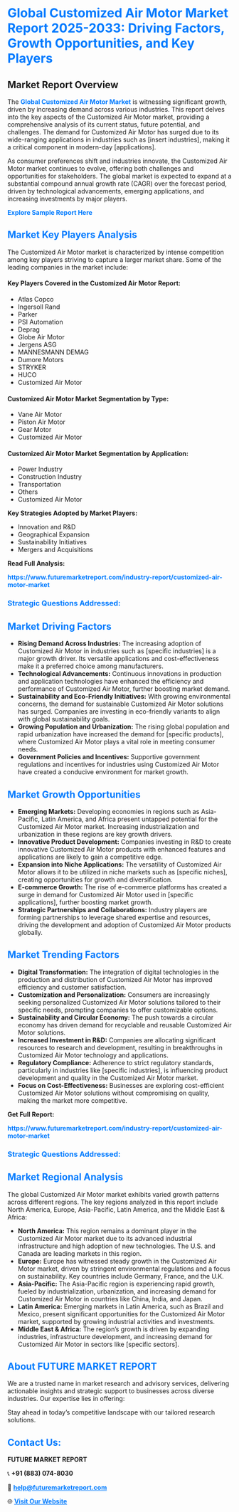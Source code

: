 <h1 style="color: #007BFF;">Global Customized Air Motor Market Report 2025-2033: Driving Factors, Growth Opportunities, and Key Players</h1>

<section id="overview">
<h2>Market Report Overview</h2>
<p>The <a href="https://www.futuremarketreport.com/industry-report/customized-air-motor-market" style="color: #007BFF; text-decoration: none;"><strong>Global Customized Air Motor Market</strong></a> is witnessing significant growth, driven by increasing demand across various industries. This report delves into the key aspects of the Customized Air Motor market, providing a comprehensive analysis of its current status, future potential, and challenges. The demand for Customized Air Motor has surged due to its wide-ranging applications in industries such as [insert industries], making it a critical component in modern-day [applications].</p>
<p>As consumer preferences shift and industries innovate, the Customized Air Motor market continues to evolve, offering both challenges and opportunities for stakeholders. The global market is expected to expand at a substantial compound annual growth rate (CAGR) over the forecast period, driven by technological advancements, emerging applications, and increasing investments by major players.</p>
</section>

<section id="overview">
<p><a href="https://www.futuremarketreport.com/request-sample/reportId=110332" style="color: #007BFF; text-decoration: none;"><strong>Explore Sample Report Here</strong></a></p>
</section>

<section id="key-players">
<h2 style="color: #007BFF;">Market Key Players Analysis</h2>
<p>The Customized Air Motor market is characterized by intense competition among key players striving to capture a larger market share. Some of the leading companies in the market include:</p>
<h4>Key Players Covered in the Customized Air Motor Report:</h4>
<ul><li>Atlas Copco</li><li>Ingersoll Rand</li><li>Parker</li><li>PSI Automation</li><li>Deprag</li><li>Globe Air Motor</li><li>Jergens ASG</li><li>MANNESMANN DEMAG</li><li>Dumore Motors</li><li>STRYKER</li><li>HUCO</li><li>Customized Air Motor</li></ul>
<h4>Customized Air Motor Market Segmentation by Type:</h4>
<ul><li>Vane Air Motor</li><li>Piston Air Motor</li><li>Gear Motor</li><li>Customized Air Motor</li></ul>

<h4>Customized Air Motor Market Segmentation by Application:</h4>
<ul><li>Power Industry</li><li>Construction Industry</li><li>Transportation</li><li>Others</li><li>Customized Air Motor</li></ul>
<p><strong>Key Strategies Adopted by Market Players:</strong></p>
<ul>
<li>Innovation and R&D</li>
<li>Geographical Expansion</li>
<li>Sustainability Initiatives</li>
<li>Mergers and Acquisitions</li>
</ul>
</section>

<section>
<p><strong>Read Full Analysis: </strong></p><a href="https://www.futuremarketreport.com/industry-report/customized-air-motor-market" style="color: #007BFF; text-decoration: none;"><strong>https://www.futuremarketreport.com/industry-report/customized-air-motor-market</strong></a>
<h3 style="color: #007BFF;">Strategic Questions Addressed:</h3>
</section>

<section id="driving-factors">
<h2 style="color: #007BFF;">Market Driving Factors</h2>
<ul>
<li><strong>Rising Demand Across Industries:</strong> The increasing adoption of Customized Air Motor in industries such as [specific industries] is a major growth driver. Its versatile applications and cost-effectiveness make it a preferred choice among manufacturers.</li>
<li><strong>Technological Advancements:</strong> Continuous innovations in production and application technologies have enhanced the efficiency and performance of Customized Air Motor, further boosting market demand.</li>
<li><strong>Sustainability and Eco-Friendly Initiatives:</strong> With growing environmental concerns, the demand for sustainable Customized Air Motor solutions has surged. Companies are investing in eco-friendly variants to align with global sustainability goals.</li>
<li><strong>Growing Population and Urbanization:</strong> The rising global population and rapid urbanization have increased the demand for [specific products], where Customized Air Motor plays a vital role in meeting consumer needs.</li>
<li><strong>Government Policies and Incentives:</strong> Supportive government regulations and incentives for industries using Customized Air Motor have created a conducive environment for market growth.</li>
</ul>
</section>

<section id="growth-opportunities">
<h2 style="color: #007BFF;">Market Growth Opportunities</h2>
<ul>
<li><strong>Emerging Markets:</strong> Developing economies in regions such as Asia-Pacific, Latin America, and Africa present untapped potential for the Customized Air Motor market. Increasing industrialization and urbanization in these regions are key growth drivers.</li>
<li><strong>Innovative Product Development:</strong> Companies investing in R&D to create innovative Customized Air Motor products with enhanced features and applications are likely to gain a competitive edge.</li>
<li><strong>Expansion into Niche Applications:</strong> The versatility of Customized Air Motor allows it to be utilized in niche markets such as [specific niches], creating opportunities for growth and diversification.</li>
<li><strong>E-commerce Growth:</strong> The rise of e-commerce platforms has created a surge in demand for Customized Air Motor used in [specific applications], further boosting market growth.</li>
<li><strong>Strategic Partnerships and Collaborations:</strong> Industry players are forming partnerships to leverage shared expertise and resources, driving the development and adoption of Customized Air Motor products globally.</li>
</ul>
</section>

<section id="trending-factors">
<h2 style="color: #007BFF;">Market Trending Factors</h2>
<ul>
<li><strong>Digital Transformation:</strong> The integration of digital technologies in the production and distribution of Customized Air Motor has improved efficiency and customer satisfaction.</li>
<li><strong>Customization and Personalization:</strong> Consumers are increasingly seeking personalized Customized Air Motor solutions tailored to their specific needs, prompting companies to offer customizable options.</li>
<li><strong>Sustainability and Circular Economy:</strong> The push towards a circular economy has driven demand for recyclable and reusable Customized Air Motor solutions.</li>
<li><strong>Increased Investment in R&D:</strong> Companies are allocating significant resources to research and development, resulting in breakthroughs in Customized Air Motor technology and applications.</li>
<li><strong>Regulatory Compliance:</strong> Adherence to strict regulatory standards, particularly in industries like [specific industries], is influencing product development and quality in the Customized Air Motor market.</li>
<li><strong>Focus on Cost-Effectiveness:</strong> Businesses are exploring cost-efficient Customized Air Motor solutions without compromising on quality, making the market more competitive.</li>
</ul>
</section>

<section>
<p><strong>Get Full Report: </strong></p><a href="https://www.futuremarketreport.com/industry-report/customized-air-motor-market" style="color: #007BFF; text-decoration: none;"><strong>https://www.futuremarketreport.com/industry-report/customized-air-motor-market</strong></a>
<h3 style="color: #007BFF;">Strategic Questions Addressed:</h3>
</section>


<section id="regional-analysis">
<h2 style="color: #007BFF;">Market Regional Analysis</h2>
<p>The global Customized Air Motor market exhibits varied growth patterns across different regions. The key regions analyzed in this report include North America, Europe, Asia-Pacific, Latin America, and the Middle East & Africa:</p>
<ul>
<li><strong>North America:</strong> This region remains a dominant player in the Customized Air Motor market due to its advanced industrial infrastructure and high adoption of new technologies. The U.S. and Canada are leading markets in this region.</li>
<li><strong>Europe:</strong> Europe has witnessed steady growth in the Customized Air Motor market, driven by stringent environmental regulations and a focus on sustainability. Key countries include Germany, France, and the U.K.</li>
<li><strong>Asia-Pacific:</strong> The Asia-Pacific region is experiencing rapid growth, fueled by industrialization, urbanization, and increasing demand for Customized Air Motor in countries like China, India, and Japan.</li>
<li><strong>Latin America:</strong> Emerging markets in Latin America, such as Brazil and Mexico, present significant opportunities for the Customized Air Motor market, supported by growing industrial activities and investments.</li>
<li><strong>Middle East & Africa:</strong> The region’s growth is driven by expanding industries, infrastructure development, and increasing demand for Customized Air Motor in sectors like [specific sectors].</li>
</ul>
</section>

<footer>
<h2 style="color: #007BFF;">About FUTURE MARKET REPORT</h2>
<p>We are a trusted name in market research and advisory services, delivering actionable insights and strategic support to businesses across diverse industries. Our expertise lies in offering:</p>

<p>Stay ahead in today’s competitive landscape with our tailored research solutions.</p>

<h2 style="color: #007BFF;">Contact Us:</h2>
<p><strong>FUTURE MARKET REPORT</strong></p>
<p>📞 <strong>+91 (883) 074-8030</strong></p>
<p>📧 <strong><a href="mailto:help@futuremarketreport.com" style="color: #007BFF;">help@futuremarketreport.com</a></strong></p>
<p>🌐 <strong><a href="https://www.futuremarketreport.com/" style="color: #007BFF;">Visit Our Website</a></strong></p>
</footer>